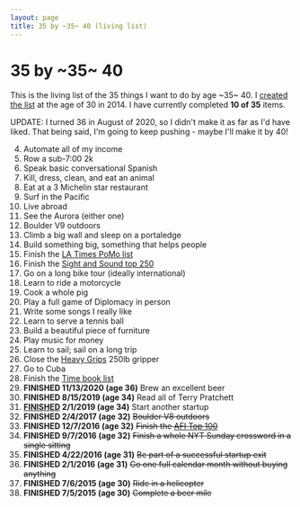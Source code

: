 ```yaml
---
layout: page
title: 35 by ~35~ 40 (living list)
---
```


# 35 by ~35~ 40

This is the living list of the 35 things I want to do by age ~35~ 40. I
[created the list](/blog/post/35-by-35/) at the age of 30 in 2014. I have currently
completed **10 of 35** items.

UPDATE: I turned 36 in August of 2020, so I didn't make it as far as I'd
have liked. That being said, I'm going to keep pushing - maybe I'll make
it by 40!

  4. Automate all of my income
  18. Row a sub-7:00 2k
  5. Speak basic conversational Spanish
  15. Kill, dress, clean, and eat an animal
  25. Eat at a 3 Michelin star restaurant
  1. Surf in the Pacific
  2. Live abroad
  3. See the Aurora (either one)
  7. Boulder V9 outdoors
  30. Climb a big wall and sleep on a portaledge
  22. Build something big, something that helps people
  12. Finish the [LA Times PoMo list](http://latimesblogs.latimes.com/jacketcopy/2009/07/the-mostly-complete-annotated-and-essential-postmodern-reading-list.html)
  29. Finish the [Sight and Sound top 250](http://www.darkhorizons.com/news/24705/the-sight-sound-top-250-films)
  27. Go on a long bike tour (ideally international)
  8. Learn to ride a motorcycle
  9. Cook a whole pig
  28. Play a full game of Diplomacy in person
  17. Write some songs I really like
  21. Learn to serve a tennis ball
  11. Build a beautiful piece of furniture
  16. Play music for money
  26. Learn to sail; sail on a long trip
  33. Close the [Heavy Grips](http://www.heavygrips.com/) 250lb gripper
  23. Go to Cuba
  13. Finish the [Time book list](http://entertainment.time.com/2005/10/16/all-time-100-novels/)
  19. **FINISHED 11/13/2020 (age 36)** Brew an excellent beer
  10. **FINISHED 8/15/2019 (age 34)** Read all of Terry Pratchett
  32. **[FINISHED](https://siegescape.com) 2/1/2019 (age 34)** Start another startup
  6. **FINISHED 2/4/2017 (age 32)** ~~Boulder V8 outdoors~~
  14. **FINISHED 12/7/2016 (age 32)** ~~Finish the [AFI Top 100](http://www.afi.com/100years/movies10.aspx)~~
  31. **FINISHED 9/7/2016 (age 32)** ~~Finish a whole NYT Sunday crossword in a single sitting~~
  34. **FINISHED 4/22/2016 (age 31)** ~~Be part of a successful startup exit~~
  35. **FINISHED 2/1/2016 (age 31)** ~~Go one full calendar month without buying anything~~
  24. **FINISHED 7/6/2015 (age 30)** ~~Ride in a helicopter~~
  20. **FINISHED 7/5/2015 (age 30)** ~~Complete a beer mile~~
